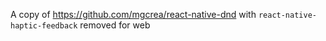 A copy of https://github.com/mgcrea/react-native-dnd with `react-native-haptic-feedback` removed for web
